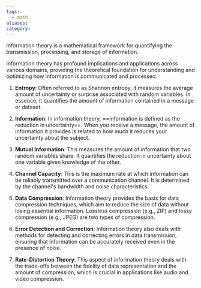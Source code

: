 ```yaml
---
tags:
  - math
aliases: 
category:
---
```


Information theory is a mathematical framework for quantifying the transmission, processing, and storage of information. 

Information theory has profound implications and applications across various domains, providing the theoretical foundation for understanding and optimizing how information is communicated and processed.

1. **Entropy**: Often referred to as Shannon entropy, it measures the average amount of uncertainty or surprise associated with random variables. In essence, it quantifies the amount of information contained in a message or dataset.

2. **Information**: In information theory, ==information is defined as the reduction in uncertainty==. When you receive a message, the amount of information it provides is related to how much it reduces your uncertainty about the subject.

3. **Mutual Information**: This measures the amount of information that two random variables share. It quantifies the reduction in uncertainty about one variable given knowledge of the other.

4. **Channel Capacity**: This is the maximum rate at which information can be reliably transmitted over a communication channel. It is determined by the channel's bandwidth and noise characteristics.

5. **Data Compression**: Information theory provides the basis for data compression techniques, which aim to reduce the size of data without losing essential information. Lossless compression (e.g., ZIP) and lossy compression (e.g., JPEG) are two types of compression.

6. **Error Detection and Correction**: Information theory also deals with methods for detecting and correcting errors in data transmission, ensuring that information can be accurately received even in the presence of noise.

7. **Rate-Distortion Theory**: This aspect of information theory deals with the trade-offs between the fidelity of data representation and the amount of compression, which is crucial in applications like audio and video compression.

